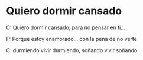 
# Quiero dormir cansado

C: Quiero dormir cansado, para no pensar en ti... 


F: Porque estoy enamorado... con la pena de no verte

C: durmiendo vivir durmiendo, soñando vivir soñando 
